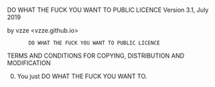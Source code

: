 DO WHAT THE FUCK YOU WANT TO PUBLIC LICENCE
                   Version 3.1, July 2019

  by vzze <vzze.github.io>

           DO WHAT THE FUCK YOU WANT TO PUBLIC LICENCE
  TERMS AND CONDITIONS FOR COPYING, DISTRIBUTION AND MODIFICATION

  0. You just DO WHAT THE FUCK YOU WANT TO.
